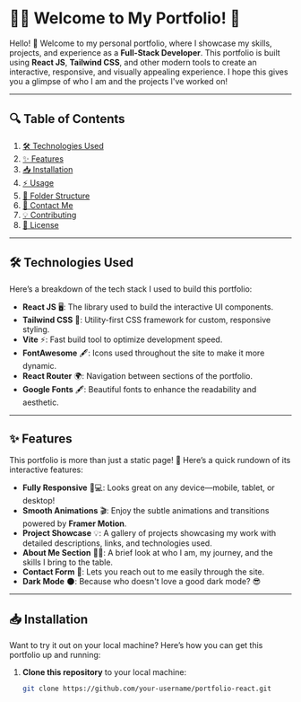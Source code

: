 # 👨‍💻 **Welcome to My Portfolio!** 🚀

Hello! 👋 Welcome to my personal portfolio, where I showcase my skills, projects, and experience as a **Full-Stack Developer**. This portfolio is built using **React JS**, **Tailwind CSS**, and other modern tools to create an interactive, responsive, and visually appealing experience. I hope this gives you a glimpse of who I am and the projects I've worked on!

---

## 🔍 **Table of Contents**
1. [🛠️ Technologies Used](#technologies-used)
2. [✨ Features](#features)
3. [📥 Installation](#installation)
4. [⚡ Usage](#usage)
5. [📂 Folder Structure](#folder-structure)
6. [💌 Contact Me](#contact-me)
7. [💡 Contributing](#contributing)
8. [📜 License](#license)

---

## 🛠️ **Technologies Used**  
Here’s a breakdown of the tech stack I used to build this portfolio:

- **React JS** 🖥️: The library used to build the interactive UI components.
- **Tailwind CSS** 🎨: Utility-first CSS framework for custom, responsive styling.
- **Vite** ⚡: Fast build tool to optimize development speed.
- **FontAwesome** 🖋️: Icons used throughout the site to make it more dynamic.
- **React Router** 🌍: Navigation between sections of the portfolio.
- **Google Fonts** 🖋️: Beautiful fonts to enhance the readability and aesthetic.

---

## ✨ **Features**
This portfolio is more than just a static page! 🚀 Here’s a quick rundown of its interactive features:

- **Fully Responsive** 📱💻: Looks great on any device—mobile, tablet, or desktop!
- **Smooth Animations** 🎬: Enjoy the subtle animations and transitions powered by **Framer Motion**.
- **Project Showcase** 💡: A gallery of projects showcasing my work with detailed descriptions, links, and technologies used.
- **About Me Section** 🧑‍💻: A brief look at who I am, my journey, and the skills I bring to the table.
- **Contact Form** 📧: Lets you reach out to me easily through the site.
- **Dark Mode** 🌑: Because who doesn't love a good dark mode? 😎

---

## 📥 **Installation**
Want to try it out on your local machine? Here’s how you can get this portfolio up and running:

1. **Clone this repository** to your local machine:

   ```bash
   git clone https://github.com/your-username/portfolio-react.git
